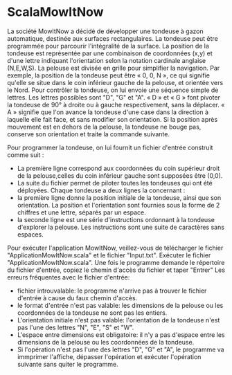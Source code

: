 # ScalaMowItNow

La société MowItNow a décidé de développer une tondeuse à gazon automatique, destinée aux surfaces rectangulaires.
La tondeuse peut être programmée pour parcourir l'intégralité de la surface.
La position de la tondeuse est représentée par une combinaison de coordonnées (x,y) et d'une lettre indiquant l'orientation selon la notation cardinale anglaise (N,E,W,S).
La pelouse est divisée en grille pour simplifier la navigation.
Par exemple, la position de la tondeuse peut être « 0, 0, N », ce qui signifie qu'elle se situe dans le coin inférieur gauche de la pelouse, et orientée vers le Nord.
Pour contrôler la tondeuse, on lui envoie une séquence simple de lettres. Les lettres possibles sont "D", "G" et "A".
« D » et « G » font pivoter la tondeuse de 90° à droite ou à gauche respectivement, sans la déplacer.
« A » signifie que l'on avance la tondeuse d'une case dans la direction à laquelle elle fait face, et sans modifier son orientation.
Si la position après mouvement est en dehors de la pelouse, la tondeuse ne bouge pas, conserve son orientation et traite la commande suivante.

Pour programmer la tondeuse, on lui fournit un fichier d'entrée construit comme suit :
- La première ligne correspond aux coordonnées du coin supérieur droit de la pelouse,celles du coin inférieur gauche sont supposées être (0,0).
- La suite du fichier permet de piloter toutes les tondeuses qui ont été déployées.
Chaque tondeuse a deux lignes la concernant :
- la première ligne donne la position initiale de la tondeuse, ainsi que son
orientation. La position et l'orientation sont fournies sous la forme de 2 chiffres
et une lettre, séparés par un espace.
- la seconde ligne est une série d'instructions ordonnant à la tondeuse d'explorer
la pelouse. Les instructions sont une suite de caractères sans espaces.

Pour exécuter l'application MowItNow, veillez-vous de télécharger le fichier "ApplicationMowItNow.scala" et le fichier "Input.txt".
Exécuter le fichier "ApplicationMowItNow.scala".
Une fois le programme demande le répertoire du fichier d'entrée, copiez le chemin d'accès du fichier et taper "Entrer"
Les erreurs fréquentes avec le fichier d'entrée:
- fichier introuvalable: le programme n'arrive pas à trouver le fichier d'entrée à cause du faux chemin d'accès.
- le format d'entrée n'est pas valable: les dimensions de la pelouse ou les coordonnées de la tondeuse ne sont pas les entiers.
- L'orientation initiale n'est pas valable: l'orientation de la tondeuse n'est pas l'une des lettres "N", "E", "S" et "W".
- L'espace entre dimensions est obligatoire: il n'y a pas d'espace entre les dimensions de la pelouse ou les coordonnées de la tondeuse.
- Si l'opération n'est pas l'une des lettres "D", "G" et "A", le programme va immprimer l'affiche, dépasser l'opération et exécuter l'opération suivante sans quiter le programme.
